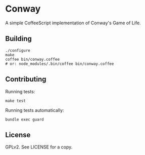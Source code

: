 Conway
======

A simple CoffeeScript implementation of Conway's Game of Life.

Building
--------

    ./configure
    make
    coffee bin/conway.coffee
    # or: node_modules/.bin/coffee bin/conway.coffee

Contributing
------------

Running tests:

    make test

Running tests automatically:

    bundle exec guard

License
-------

GPLv2.  See LICENSE for a copy.
